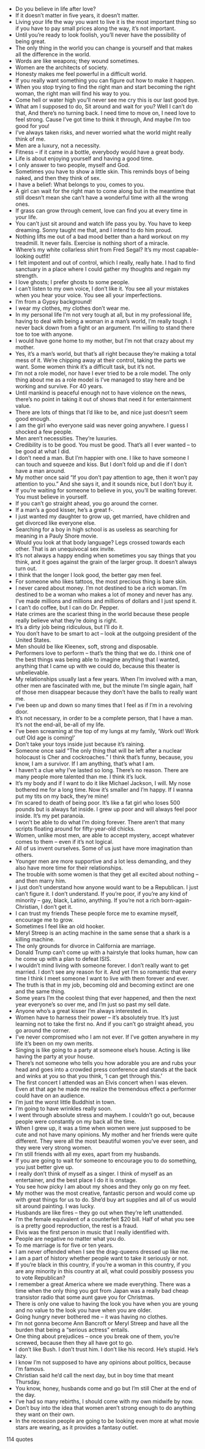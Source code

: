  - Do you believe in life after love?
 - If it doesn’t matter in five years, it doesn’t matter.
 - Living your life the way you want to live it is the most important thing so if you have to pay small prices along the way, it’s not important.
 - Until you’re ready to look foolish, you’ll never have the possibility of being great.
 - The only thing in the world you can change is yourself and that makes all the difference in the world.
 - Words are like weapons; they wound sometimes.
 - Women are the architects of society.
 - Honesty makes me feel powerful in a difficult world.
 - If you really want something you can figure out how to make it happen.
 - When you stop trying to find the right man and start becoming the right woman, the right man will find his way to you.
 - Come hell or water high you’ll never see me cry this is our last good bye.
 - What am I supposed to do, Sit around and wait for you? Well I can’t do that, And there’s no turning back. I need time to move on, I need love to feel strong. Cause I’ve got time to think it through, And maybe I’m too good for you!
 - I’ve always taken risks, and never worried what the world might really think of me.
 - Men are a luxury, not a necessity.
 - Fitness – if it came in a bottle, everybody would have a great body.
 - Life is about enjoying yourself and having a good time.
 - I only answer to two people, myself and God.
 - Sometimes you have to show a little skin. This reminds boys of being naked, and then they think of sex.
 - I have a belief: What belongs to you, comes to you.
 - A girl can wait for the right man to come along but in the meantime that still doesn’t mean she can’t have a wonderful time with all the wrong ones.
 - If grass can grow through cement, love can find you at every time in your life.
 - You can’t just sit around and watch life pass you by. You have to keep dreaming. Sonny taught me that, and I intend to do him proud.
 - Nothing lifts me out of a bad mood better than a hard workout on my treadmill. It never fails. Exercise is nothing short of a miracle.
 - Where’s my white collarless shirt from Fred Segal? It’s my most capable-looking outfit!
 - I felt impotent and out of control, which I really, really hate. I had to find sanctuary in a place where I could gather my thoughts and regain my strength.
 - I love ghosts; I prefer ghosts to some people.
 - I can’t listen to my own voice, I don’t like it. You see all your mistakes when you hear your voice. You see all your imperfections.
 - I’m from a Gypsy background!
 - I wear my clothes, my clothes don’t wear me.
 - In my personal life I’m not very tough at all, but in my professional life, having to deal with being a woman in a man’s world, I’m really tough. I never back down from a fight or an argument. I’m willing to stand there toe to toe with anyone.
 - I would have gone home to my mother, but I’m not that crazy about my mother.
 - Yes, it’s a man’s world, but that’s all right because they’re making a total mess of it. We’re chipping away at their control, taking the parts we want. Some women think it’s a difficult task, but it’s not.
 - I’m not a role model, nor have I ever tried to be a role model. The only thing about me as a role model is I’ve managed to stay here and be working and survive. For 40 years.
 - Until mankind is peaceful enough not to have violence on the news, there’s no point in taking it out of shows that need it for entertainment value.
 - There are lots of things that I’d like to be, and nice just doesn’t seem good enough.
 - I am the girl who everyone said was never going anywhere. I guess I shocked a few people.
 - Men aren’t necessities. They’re luxuries.
 - Credibility is to be good. You must be good. That’s all I ever wanted – to be good at what I did.
 - I don’t need a man. But I’m happier with one. I like to have someone I can touch and squeeze and kiss. But I don’t fold up and die if I don’t have a man around.
 - My mother once said “If you don’t pay attention to age, then it won’t pay attention to you.” And she says it, and it sounds nice, but I don’t buy it.
 - If you’re waiting for someone to believe in you, you’ll be waiting forever. You must believe in yourself.
 - If you can’t go straight ahead, you go around the corner.
 - If a man’s a good kisser, he’s a great f-.
 - I just wanted my daughter to grow up, get married, have children and get divorced like everyone else.
 - Searching for a boy in high school is as useless as searching for meaning in a Pauly Shore movie.
 - Would you look at that body language? Legs crossed towards each other. That is an unequivocal sex invite.
 - It’s not always a happy ending when sometimes you say things that you think, and it goes against the grain of the larger group. It doesn’t always turn out.
 - I think that the longer I look good, the better gay men feel.
 - For someone who likes tattoos, the most precious thing is bare skin.
 - I never cared about money. I’m not destined to be a rich woman. I’m destined to be a woman who makes a lot of money and never has any. I’ve made millions and millions and millions of dollars and I just spend it.
 - I can’t do coffee, but I can do Dr. Pepper.
 - Hate crimes are the scariest thing in the world because these people really believe what they’re doing is right.
 - It’s a dirty job being ridiculous, but I’ll do it.
 - You don’t have to be smart to act – look at the outgoing president of the United States.
 - Men should be like Kleenex, soft, strong and disposable.
 - Performers love to perform – that’s the thing that we do. I think one of the best things was being able to imagine anything that I wanted, anything that I came up with we could do, because this theater is unbelievable.
 - My relationships usually last a few years. When I’m involved with a man, other men are fascinated with me, but the minute I’m single again, half of those men disappear because they don’t have the balls to really want me.
 - I’ve been up and down so many times that I feel as if I’m in a revolving door.
 - It’s not necessary, in order to be a complete person, that I have a man. It’s not the end-all, be-all of my life.
 - I’ve been screaming at the top of my lungs at my family, ‘Work out! Work out! Old age is coming!’
 - Don’t take your toys inside just because it’s raining.
 - Someone once said “The only thing that will be left after a nuclear holocaust is Cher and cockroaches.” I think that’s funny, because, you know, I am a survivor. If I am anything, that’s what I am.
 - I haven’t a clue why I’ve lasted so long. There’s no reason. There are many people more talented than me. I think it’s luck.
 - It’s my body and if I want to do it like Michael Jackson, I will. My nose bothered me for a long time. Now it’s smaller and I’m happy. If I wanna put my tits on my back, they’re mine!
 - I’m scared to death of being poor. It’s like a fat girl who loses 500 pounds but is always fat inside. I grew up poor and will always feel poor inside. It’s my pet paranoia.
 - I won’t be able to do what I’m doing forever. There aren’t that many scripts floating around for fifty-year-old chicks.
 - Women, unlike most men, are able to accept mystery, accept whatever comes to them – even if it’s not logical.
 - All of us invent ourselves. Some of us just have more imagination than others.
 - Younger men are more supportive and a lot less demanding, and they also have more time for their relationships.
 - The trouble with some women is that they get all excited about nothing – and then marry him.
 - I just don’t understand how anyone would want to be a Republican. I just can’t figure it. I don’t understand. If you’re poor, if you’re any kind of minority – gay, black, Latino, anything. If you’re not a rich born-again-Christian, I don’t get it.
 - I can trust my friends These people force me to examine myself, encourage me to grow.
 - Sometimes I feel like an old hooker.
 - Meryl Streep is an acting machine in the same sense that a shark is a killing machine.
 - The only grounds for divorce in California are marriage.
 - Donald Trump can’t come up with a hairstyle that looks human, how can he come up with a plan to defeat ISIS.
 - I wouldn’t mind living with someone forever. I don’t really want to get married. I don’t see any reason for it. And yet I’m so romantic that every time I think I meet someone I want to live with them forever and ever.
 - The truth is that in my job, becoming old and becoming extinct are one and the same thing.
 - Some years I’m the coolest thing that ever happened, and then the next year everyone’s so over me, and I’m just so past my sell date.
 - Anyone who’s a great kisser I’m always interested in.
 - Women have to harness their power – it’s absolutely true. It’s just learning not to take the first no. And if you can’t go straight ahead, you go around the corner.
 - I’ve never compromised who I am not ever. If I’ve gotten anywhere in my life it’s been on my own merits.
 - Singing is like going to a party at someone else’s house. Acting is like having the party at your house.
 - There’s not someone who tells you how adorable you are and rubs your head and goes into a crowded press conference and stands at the back and winks at you so that you think, ‘I can get through this.’
 - The first concert I attended was an Elvis concert when I was eleven. Even at that age he made me realize the tremendous effect a performer could have on an audience.
 - I’m just the worst little Buddhist in town.
 - I’m going to have wrinkles really soon.
 - I went through absolute stress and mayhem. I couldn’t go out, because people were constantly on my back all the time.
 - When I grew up, it was a time when women were just supposed to be cute and not have many opinions. My mother and her friends were quite different. They were all the most beautiful women you’ve ever seen, and they were very strong women.
 - I’m still friends with all my exes, apart from my husbands.
 - If you are going to wait for someone to encourage you to do something, you just better give up.
 - I really don’t think of myself as a singer. I think of myself as an entertainer, and the best place I do it is onstage.
 - You see how picky I am about my shoes and they only go on my feet.
 - My mother was the most creative, fantastic person and would come up with great things for us to do. She’d buy art supplies and all of us would sit around painting. I was lucky.
 - Husbands are like fires – they go out when they’re left unattended.
 - I’m the female equivalent of a counterfeit $20 bill. Half of what you see is a pretty good reproduction, the rest is a fraud.
 - Elvis was the first person in music that I really identified with.
 - People are negative no matter what you do.
 - To me marriage is for five or ten years.
 - I am never offended when I see the drag-queens dressed up like me.
 - I am a part of history whether people want to take it seriously or not.
 - If you’re black in this country, if you’re a woman in this country, if you are any minority in this country at all, what could possibly possess you to vote Republican?
 - I remember a great America where we made everything. There was a time when the only thing you got from Japan was a really bad cheap transistor radio that some aunt gave you for Christmas.
 - There is only one value to having the look you have when you are young and no value to the look you have when you are older.
 - Going hungry never bothered me – it was having no clothes.
 - I’m not gonna become Ann Bancroft or Meryl Streep and have all the burden that being a “serious actress” entails.
 - One thing about prejudices – once you break one of them, you’re screwed, because then they all have got to go.
 - I don’t like Bush. I don’t trust him. I don’t like his record. He’s stupid. He’s lazy.
 - I know I’m not supposed to have any opinions about politics, because I’m famous.
 - Christian said he’d call the next day, but in boy time that meant Thursday.
 - You know, honey, husbands come and go but I’m still Cher at the end of the day.
 - I’ve had so many rebirths, I should come with my own midwife by now.
 - Don’t buy into the idea that women aren’t strong enough to do anything they want on their own.
 - In the recession people are going to be looking even more at what movie stars are wearing, as it provides a fantasy outlet.

114 quotes